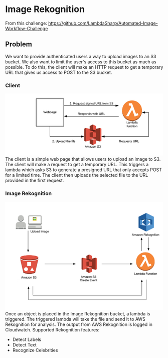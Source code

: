 # Image Rekognition
From this challenge: https://github.com/LambdaSharp/Automated-Image-Workflow-Challenge
  
## Problem
We want to provide authenticated users a way to upload images to an S3 bucket. We also want to limit the user's access to this bucket as much as possible. To do this, the client will make an HTTP request to get a temporary URL that gives us access to POST to the S3 bucket. 

### Client
![](diagrams/signed_url_diagram.png)
The client is a simple web page that allows users to upload an image to S3. The client will make a request to get a temporary URL. This triggers a lambda which asks S3 to generate a presigned URL that only accepts POST for a limited time. The client then uploads the selected file to the URL provided in the first request.

### Image Rekognition
![](diagrams/image_rekognition.png)
Once an object is placed in the Image Rekognition bucket, a lambda is triggered. The triggered lambda will take the file and send it to AWS Rekognition for analysis. The output from AWS Rekognition is logged in Cloudwatch.
Supported Rekognition features:
* Detect Labels
* Detect Text
* Recognize Celebrities
